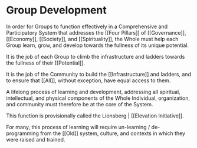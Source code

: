 # Group Development

In order for Groups to function effectively in a Comprehensive and Participatory System that addresses the [[Four Pillars]] of [[Governance]], [[Economy]], [[Society]], and [[Spirituality]], the Whole must help each Group learn, grow, and develop towards the fullness of its unique potential.

It is the job of each Group to climb the infrastructure and ladders towards the fullness of their [[Potential]]. 

It is the job of the Community to build the [[Infrastructure]] and ladders, and to ensure that [[All]], without exception, have equal access to them. 

A lifelong process of learning and development, addressing all spiritual, intellectual, and physical components of the Whole Individual, organization, and community must therefore be at the core of the System.

This function is provisionally called the Lionsberg | [[Elevation Initiative]]. 

For many, this process of learning will require un-learning / de-programming from the [[Old]] system, culture, and contexts in which they were raised and trained.